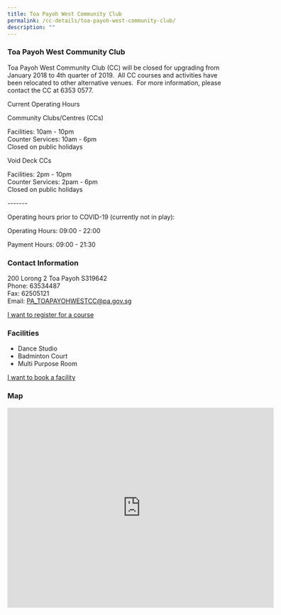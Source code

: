 ```yaml
---
title: Toa Payoh West Community Club
permalink: /cc-details/toa-payoh-west-community-club/
description: ""
---
```

### Toa Payoh West Community Club

Toa Payoh West Community Club (CC) will be closed for upgrading from January 2018 to 4th quarter of 2019.  All CC courses and activities have been relocated to other alternative venues.  For more information, please contact the CC at 6353 0577.

Current Operating Hours  
  
Community Clubs/Centres (CCs)  
  
Facilities: 10am - 10pm  
Counter Services: 10am - 6pm  
Closed on public holidays  
  
Void Deck CCs  
  
Facilities: 2pm - 10pm  
Counter Services: 2pam - 6pm  
Closed on public holidays  
  
\-------  
  
Operating hours prior to COVID-19 (currently not in play):

Operating Hours: 09:00 - 22:00

Payment Hours: 09:00 - 21:30

### Contact Information
200 Lorong 2 Toa Payoh S319642  
Phone: 63534487  
Fax: 62505121  
Email: [PA\_TOAPAYOHWESTCC@pa.gov.sg](mailto:PA_TOAPAYOHWESTCC@pa.gov.sg)  

[I want to register for a course](https://www.onepa.gov.sg/)

### Facilities

*   Dance Studio
*   Badminton Court
*   Multi Purpose Room

[I want to book a facility](https://www.onepa.gov.sg/)

### Map

<iframe src="https://www.google.com/maps/embed?pb=!1m18!1m12!1m3!1d3988.7345581712043!2d103.84055642838267!3d1.3354815588931368!2m3!1f0!2f0!3f0!3m2!1i1024!2i768!4f13.1!3m3!1m2!1s0x31da1767f9a57805%3A0xe6858a8eb06344dd!2s200%20Lor%202%20Toa%20Payoh%2C%20Singapore%20319642!5e0!3m2!1sen!2ssg!4v1661222155304!5m2!1sen!2ssg" width="600" height="450" style="border:0;" allowfullscreen="" loading="lazy"></iframe>
